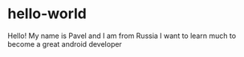 # hello-world
Hello! My name is Pavel and I am from Russia
I want to learn much to become  a great android developer
